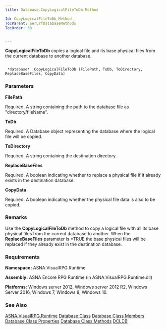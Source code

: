 ```yaml
---
title: Database.CopyLogicalFileToDb Method

Id: CopyLogicalFileToDb_Method
TocParent: aerLrfDatabaseMethods
TocOrder: 30


---
```


**CopyLogicalFileToDb** copies a logical file and its base physical files from the current database to another database. 

```

 *database* .CopyLogicalFileToDb (FilePath, ToDb, ToDirectory, ReplaceBaseFiles, CopyData)
```

### Parameters

**FilePath** 

Required.  A string containing the path to the database file
                as "directory/fileName".


**ToDb** 

Required.  A Database object representing the database where the logical file
                will be copied.


**ToDirectory** 

Required.  A string containing the destination
                directory.


**ReplaceBaseFiles** 

Required.  A boolean indicating whether to replace a
                physical file if it already exists in the destination
                database.


**CopyData** 

Required.  A boolean indicating whether the
                physical file data is also to be copied.


### Remarks
Use the **CopyLogicalFileToDb** method to copy a logical file with all its base physical files from the current database to another. When the **ReplaceBaseFiles** parameter is *TRUE the base physical files will be replaced if they already exist in the destination database. 

### Requirements
**Namespace:** ASNA.VisualRPG.Runtime 

**Assembly:** ASNA Encore RPG Runtime (in ASNA.VisualRPG.Runtime.dll) 

**Platforms:** Windows server 2012, Windows server 2012 R2, Windows Server 2016, Windows 7, Windows 8, Windows 10. 

### See Also
[ASNA.VisualRPG.Runtime](aerLrfRuntimeNamespace.html)
[Database Class](aerLrfDatabaseClass.html)
[Database Class Members](aerLrfDatabaseMembers.html)
[Database Class Properties](aerLrfDatabasePropertiesMain.html)
[Database Class Methods](aerLrfDatabaseMethods.html)
[DCLDB](DCLDB.html) 
